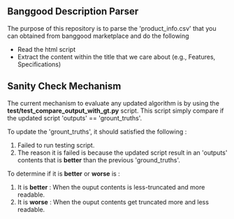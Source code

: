 ## Banggood Description Parser
The purpose of this repository is to parse the 'product_info.csv' that you can obtained from banggood marketplace and do the following
* Read the html script
* Extract the content within the title that we care about (e.g., Features, Specifications)


## Sanity Check Mechanism
The current mechanism to evaluate any updated algorithm is by using the **test/test_compare_output_with_gt.py** script. This script simply compare if the updated script 'outputs' == 'grount_truths'. 

To update the 'grount_truths', it should satisfied the following :
1) Failed to run testing script.
2) The reason it is failed is because the updated script result in an 'outputs' contents that is **better** than the previous 'ground_truths'.

To determine if it is **better** or **worse** is :
1) It is **better** : When the ouput contents is less-truncated and more readable.
2) It is **worse** : When the ouput contents get truncated more and less readable.

